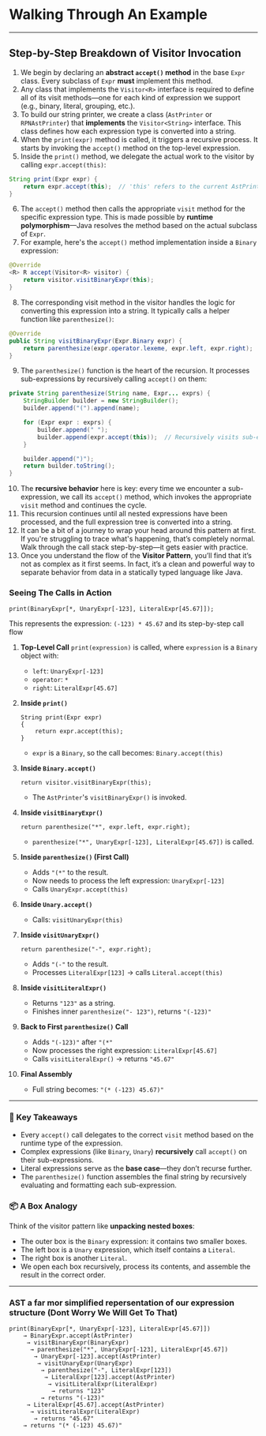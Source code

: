 # Walking Through An Example
---
## Step-by-Step Breakdown of Visitor Invocation
1. We begin by declaring an **abstract `accept()` method** in the base `Expr` class. Every subclass of `Expr` **must** implement this method.
2. Any class that implements the `Visitor<R>` interface is required to define all of its visit methods—one for each kind of expression we support (e.g., binary, literal, grouping, etc.).
3. To build our string printer, we create a class (`AstPrinter` or `RPNAstPrinter`) that **implements** the `Visitor<String>` interface. This class defines how each expression type is converted into a string.
4. When the `print(expr)` method is called, it triggers a recursive process. It starts by invoking the `accept()` method on the top-level expression.
5. Inside the `print()` method, we delegate the actual work to the visitor by calling `expr.accept(this)`:
```java
String print(Expr expr) {
    return expr.accept(this);  // 'this' refers to the current AstPrinter instance
}
```
6. The `accept()` method then calls the appropriate `visit` method for the specific expression type. This is made possible by **runtime polymorphism**—Java resolves the method based on the actual subclass of `Expr`.
7. For example, here's the `accept()` method implementation inside a `Binary` expression:
```java
@Override
<R> R accept(Visitor<R> visitor) {
    return visitor.visitBinaryExpr(this);
}
```
8. The corresponding visit method in the visitor handles the logic for converting this expression into a string. It typically calls a helper function like `parenthesize()`:
```java
@Override
public String visitBinaryExpr(Expr.Binary expr) {
    return parenthesize(expr.operator.lexeme, expr.left, expr.right);
}
```
9. The `parenthesize()` function is the heart of the recursion. It processes sub-expressions by recursively calling `accept()` on them:
```java
private String parenthesize(String name, Expr... exprs) {
    StringBuilder builder = new StringBuilder();
    builder.append("(").append(name);

    for (Expr expr : exprs) {
        builder.append(" ");
        builder.append(expr.accept(this));  // Recursively visits sub-expressions
    }

    builder.append(")");
    return builder.toString();
}
```
10. The **recursive behavior** here is key: every time we encounter a sub-expression, we call its `accept()` method, which invokes the appropriate `visit` method and continues the cycle.
11. This recursion continues until all nested expressions have been processed, and the full expression tree is converted into a string.
12. It can be a bit of a journey to wrap your head around this pattern at first. If you're struggling to trace what's happening, that’s completely normal. Walk through the call stack step-by-step—it gets easier with practice.
13. Once you understand the flow of the **Visitor Pattern**, you’ll find that it’s not as complex as it first seems. In fact, it’s a clean and powerful way to separate behavior from data in a statically typed language like Java.

### Seeing The Calls in Action

```
print(BinaryExpr[*, UnaryExpr[-123], LiteralExpr[45.67]]);
```

This represents the expression: `(-123) * 45.67` and its step-by-step call flow
1. **Top-Level Call**
   `print(expression)` is called, where `expression` is a `Binary` object with:
    * `left`: `UnaryExpr[-123]`
    * `operator`: `*`
    * `right`: `LiteralExpr[45.67]`

2. **Inside `print()`**
   ```
   String print(Expr expr) 
   {
       return expr.accept(this);
   }
   ```
    * `expr` is a `Binary`, so the call becomes:
      `Binary.accept(this)`

3. **Inside `Binary.accept()`**
   ```
   return visitor.visitBinaryExpr(this);
   ```
    * The `AstPrinter`'s `visitBinaryExpr()` is invoked.

4. **Inside `visitBinaryExpr()`**
   ```
   return parenthesize("*", expr.left, expr.right);
   ```
    * `parenthesize("*", UnaryExpr[-123], LiteralExpr[45.67])` is called.

5. **Inside `parenthesize()` (First Call)**
    * Adds `"(*"` to the result.
    * Now needs to process the left expression: `UnaryExpr[-123]`
    * Calls `UnaryExpr.accept(this)`

6. **Inside `Unary.accept()`**
    * Calls: `visitUnaryExpr(this)`

7. **Inside `visitUnaryExpr()`**
   ```
   return parenthesize("-", expr.right);
   ```
    * Adds `"(-"` to the result.
    * Processes `LiteralExpr[123]` → calls `Literal.accept(this)`

8. **Inside `visitLiteralExpr()`**
    * Returns `"123"` as a string.
    * Finishes inner `parenthesize("- 123")`, returns `"(-123)"`

9. **Back to First `parenthesize()` Call**
    * Adds `"(-123)"` after `"(*"`
    * Now processes the right expression: `LiteralExpr[45.67]`
    * Calls `visitLiteralExpr()` → returns `"45.67"`

10. **Final Assembly**
    * Full string becomes: `"(* (-123) 45.67)"`
---
### 🧩 Key Takeaways

* Every `accept()` call delegates to the correct `visit` method based on the runtime type of the expression.
* Complex expressions (like `Binary`, `Unary`) **recursively** call `accept()` on their sub-expressions.
* Literal expressions serve as the **base case**—they don’t recurse further.
* The `parenthesize()` function assembles the final string by recursively evaluating and formatting each sub-expression.

### 📦 A Box Analogy

Think of the visitor pattern like **unpacking nested boxes**:
* The outer box is the `Binary` expression: it contains two smaller boxes.
* The left box is a `Unary` expression, which itself contains a `Literal`.
* The right box is another `Literal`.
* We open each box recursively, process its contents, and assemble the result in the correct order.

---
### AST a far mor simplified repersentation of our expression structure (Dont Worry We Will Get To That) 
```
print(BinaryExpr[*, UnaryExpr[-123], LiteralExpr[45.67]])
    → BinaryExpr.accept(AstPrinter)
     → visitBinaryExpr(BinaryExpr)
      → parenthesize("*", UnaryExpr[-123], LiteralExpr[45.67])
       → UnaryExpr[-123].accept(AstPrinter)
        → visitUnaryExpr(UnaryExpr)
         → parenthesize("-", LiteralExpr[123])
          → LiteralExpr[123].accept(AstPrinter)
           → visitLiteralExpr(LiteralExpr)
            → returns "123"
         → returns "(-123)"
     → LiteralExpr[45.67].accept(AstPrinter)
      → visitLiteralExpr(LiteralExpr)
       → returns "45.67"
    → returns "(* (-123) 45.67)"
```